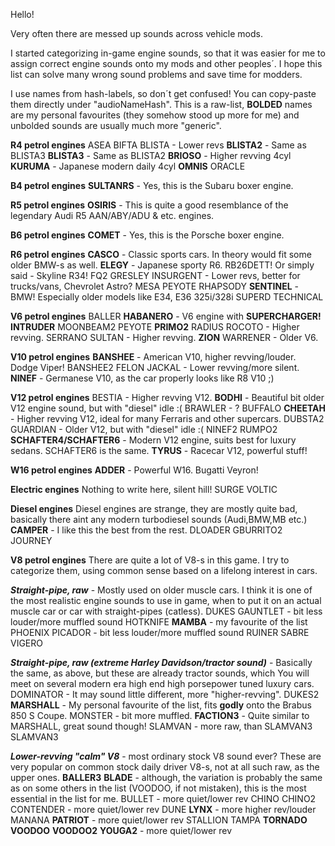 Hello!

Very often there are messed up sounds across vehicle mods.

I started categorizing in-game engine sounds, so that it was easier for me to assign correct engine sounds onto my mods and other peoples´. I hope this list can solve many wrong sound problems and save time for modders.

I use names from hash-labels, so don´t get confused! You can copy-paste them directly under "audioNameHash".
This is a raw-list, **BOLDED** names are my personal favourites (they somehow stood up more for me) and unbolded sounds are usually much more "generic".

**R4 petrol engines**
ASEA
BIFTA
BLISTA - Lower revs
**BLISTA2** - Same as BLISTA3
**BLISTA3** - Same as BLISTA2
**BRIOSO** - Higher revving 4cyl
**KURUMA** - Japanese modern daily 4cyl
**OMNIS**
ORACLE

**B4 petrol engines**
**SULTANRS** - Yes, this is the Subaru boxer engine.

**R5 petrol engines**
**OSIRIS** - This is quite a good resemblance of the legendary Audi R5 AAN/ABY/ADU & etc. engines.

**B6 petrol engines**
**COMET** - Yes, this is the Porsche boxer engine.

**R6 petrol engines**
**CASCO** - Classic sports cars. In theory would fit some older BMW-s as well.
**ELEGY** - Japanese sporty R6. RB26DETT! Or simply said - Skyline R34!
FQ2
GRESLEY
INSURGENT - Lower revs, better for trucks/vans, Chevrolet Astro?
MESA
PEYOTE
RHAPSODY
**SENTINEL** - BMW! Especially older models like E34, E36 325i/328i
SUPERD
TECHNICAL

**V6 petrol engines**
BALLER
**HABANERO** - V6 engine with **SUPERCHARGER!**
**INTRUDER**
MOONBEAM2
PEYOTE
**PRIMO2**
RADIUS
ROCOTO - Higher revving.
SERRANO
SULTAN - Higher revving.
**ZION**
WARRENER - Older V6.

**V10 petrol engines**
**BANSHEE** - American V10, higher revving/louder. Dodge Viper!
BANSHEE2
FELON
JACKAL - Lower revving/more silent.
**NINEF** - Germanese V10, as the car properly looks like R8 V10 ;)

**V12 petrol engines**
BESTIA - Higher revving V12.
**BODHI** - Beautiful bit older V12 engine sound, but with "diesel" idle :(
BRAWLER - ?
BUFFALO
**CHEETAH** - Higher revving V12, ideal for many Ferraris and other supercars.
DUBSTA2
GUARDIAN - Older V12, but with "diesel" idle :(
NINEF2
RUMPO2
**SCHAFTER4/SCHAFTER6** - Modern V12 engine, suits best for luxury sedans. SCHAFTER6 is the same.
**TYRUS** - Racecar V12, powerful stuff!

**W16 petrol engines**
**ADDER** - Powerful W16. Bugatti Veyron!

**Electric engines**
Nothing to write here, silent hill!
SURGE
VOLTIC

**Diesel engines**
Diesel engines are strange, they are mostly quite bad, basically there aint any modern turbodiesel sounds (Audi,BMW,MB etc.)
**CAMPER** - I like this the best from the rest.
DLOADER
GBURRITO2
JOURNEY

**V8 petrol engines**
There are quite a lot of V8-s in this game. I try to categorize them, using common sense based on a lifelong interest in cars.

***Straight-pipe, raw*** - Mostly used on older muscle cars. I think it is one of the most realistic engine sounds to use in game, when to put it on an actual muscle car or car with straight-pipes (catless).
DUKES
GAUNTLET - bit less louder/more muffled sound
HOTKNIFE
**MAMBA** - my favourite of the list
PHOENIX
PICADOR - bit less louder/more muffled sound
RUINER
SABRE
VIGERO

***Straight-pipe, raw (extreme Harley Davidson/tractor sound)*** - Basically the same, as above, but these are already tractor sounds, which You will meet on several modern era high end high porsepower tuned luxury cars.
DOMINATOR - It may sound little different, more "higher-revving".
DUKES2
**MARSHALL** - My personal favourite of the list, fits **godly** onto the Brabus 850 S Coupe.
MONSTER - bit more muffled.
**FACTION3** - Quite similar to MARSHALL, great sound though!
SLAMVAN - more raw, than SLAMVAN3
SLAMVAN3

***Lower-revving "calm" V8*** - most ordinary stock V8 sound ever? These are very popular on common stock daily driver V8-s, not at all such raw, as the upper ones.
**BALLER3**
**BLADE** - although, the variation is probably the same as on some others in the list (VOODOO, if not mistaken), this is the most essential in the list for me.
BULLET - more quiet/lower rev
CHINO
CHINO2
CONTENDER - more quiet/lower rev
DUNE
**LYNX** - more higher rev/louder
MANANA
**PATRIOT** - more quiet/lower rev
STALLION
TAMPA
**TORNADO**
**VOODOO**
**VOODOO2**
**YOUGA2** - more quiet/lower rev